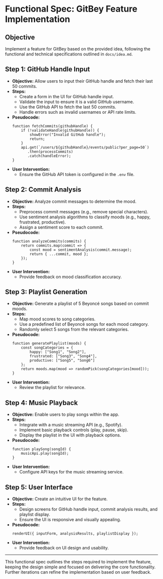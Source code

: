 # Functional Spec: GitBey Feature Implementation

## Objective
Implement a feature for GitBey based on the provided idea, following the functional and technical specifications outlined in `docs/idea.md`.

## Step 1: GitHub Handle Input
- **Objective:** Allow users to input their GitHub handle and fetch their last 50 commits.
- **Steps:**
  - Create a form in the UI for GitHub handle input.
  - Validate the input to ensure it is a valid GitHub username.
  - Use the GitHub API to fetch the last 50 commits.
  - Handle errors such as invalid usernames or API rate limits.
- **Pseudocode:**
  ```
  function fetchCommits(githubHandle) {
      if (!validateHandle(githubHandle)) {
          showError("Invalid GitHub handle");
          return;
      }
      api.get(`/users/${githubHandle}/events/public?per_page=50`)
         .then(processCommits)
         .catch(handleError);
  }
  ```
- **User Intervention:**
  - Ensure the GitHub API token is configured in the `.env` file.

## Step 2: Commit Analysis
- **Objective:** Analyze commit messages to determine the mood.
- **Steps:**
  - Preprocess commit messages (e.g., remove special characters).
  - Use sentiment analysis algorithms to classify moods (e.g., happy, frustrated, productive).
  - Assign a sentiment score to each commit.
- **Pseudocode:**
  ```
  function analyzeCommits(commits) {
      return commits.map(commit => {
          const mood = sentimentAnalysis(commit.message);
          return { ...commit, mood };
      });
  }
  ```
- **User Intervention:**
  - Provide feedback on mood classification accuracy.

## Step 3: Playlist Generation
- **Objective:** Generate a playlist of 5 Beyoncé songs based on commit moods.
- **Steps:**
  - Map mood scores to song categories.
  - Use a predefined list of Beyoncé songs for each mood category.
  - Randomly select 5 songs from the relevant categories.
- **Pseudocode:**
  ```
  function generatePlaylist(moods) {
      const songCategories = {
          happy: ["Song1", "Song2"],
          frustrated: ["Song3", "Song4"],
          productive: ["Song5", "Song6"]
      };
      return moods.map(mood => randomPick(songCategories[mood]));
  }
  ```
- **User Intervention:**
  - Review the playlist for relevance.

## Step 4: Music Playback
- **Objective:** Enable users to play songs within the app.
- **Steps:**
  - Integrate with a music streaming API (e.g., Spotify).
  - Implement basic playback controls (play, pause, skip).
  - Display the playlist in the UI with playback options.
- **Pseudocode:**
  ```
  function playSong(songId) {
      musicApi.play(songId);
  }
  ```
- **User Intervention:**
  - Configure API keys for the music streaming service.

## Step 5: User Interface
- **Objective:** Create an intuitive UI for the feature.
- **Steps:**
  - Design screens for GitHub handle input, commit analysis results, and playlist display.
  - Ensure the UI is responsive and visually appealing.
- **Pseudocode:**
  ```
  renderUI({ inputForm, analysisResults, playlistDisplay });
  ```
- **User Intervention:**
  - Provide feedback on UI design and usability.

---

This functional spec outlines the steps required to implement the feature, keeping the design simple and focused on delivering the core functionality. Further iterations can refine the implementation based on user feedback.
